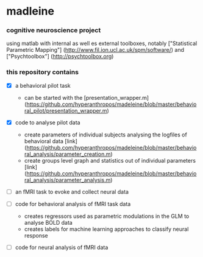 # madleine

### cognitive neuroscience project

using matlab with internal as well es external toolboxes, notably ["Statistical Parametric Mapping"] (http://www.fil.ion.ucl.ac.uk/spm/software/) and ["Psychtoolbox"] (http://psychtoolbox.org)

### this repository contains

- [x] a behavioral pilot task

    - can be started with the [presentation_wrapper.m] (https://github.com/hyperanthropos/madeleine/blob/master/behavioral_pilot/presentation_wrapper.m)
  
- [x] code to analyse pilot data

    - create parameters of individual subjects analysing the logfiles of behavioral data [link] (https://github.com/hyperanthropos/madeleine/blob/master/behavioral_analysis/parameter_creation.m)
    - create groups level graph and statistics out of individual parameters [link] (https://github.com/hyperanthropos/madeleine/blob/master/behavioral_analysis/parameter_analysis.m)

- [ ] an fMRI task to evoke and collect neural data
- [ ] code for behavioral analysis of fMRI task data

    - creates regressors used as parametric modulations in the GLM to analyse BOLD data
    - creates labels for machine learning approaches to classify neural response
  
- [ ] code for neural analysis of fMRI data
